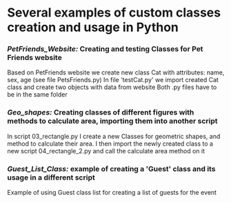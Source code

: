 <h1> Several examples of custom classes creation and usage in Python </h1>

<h3> <i> PetFriends_Website: </i> Creating and testing Classes for Pet Friends website </h3>
Based on PetFriends website we create new class Cat with attributes: name, sex, age (see file PetsFriends.py)
In file 'testCat.py' we import created Cat class and create two objects with data from website
Both .py files have to be in the same folder

<h3> <i> Geo_shapes: </i> Creating classes of different figures with methods to calculate area, importing them into another script </h3>
In script 03_rectangle.py I create a new Classes for geometric shapes, and method to calculate their area.
I then import the newly created class to a new script 04_rectangle_2.py and call the calculate area method on it

<h3> <i> Guest_List_Class: </i> example of creating a 'Guest' class and its usage in a different script </h3>
Example of using Guest class list for creating a list of guests for the event
